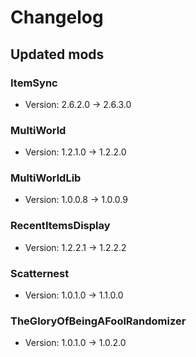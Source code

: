 # Changelog


## Updated mods

### ItemSync

- Version: 2.6.2.0 -> 2.6.3.0

### MultiWorld

- Version: 1.2.1.0 -> 1.2.2.0

### MultiWorldLib

- Version: 1.0.0.8 -> 1.0.0.9

### RecentItemsDisplay

- Version: 1.2.2.1 -> 1.2.2.2

### Scatternest

- Version: 1.0.1.0 -> 1.1.0.0

### TheGloryOfBeingAFoolRandomizer

- Version: 1.0.1.0 -> 1.0.2.0

